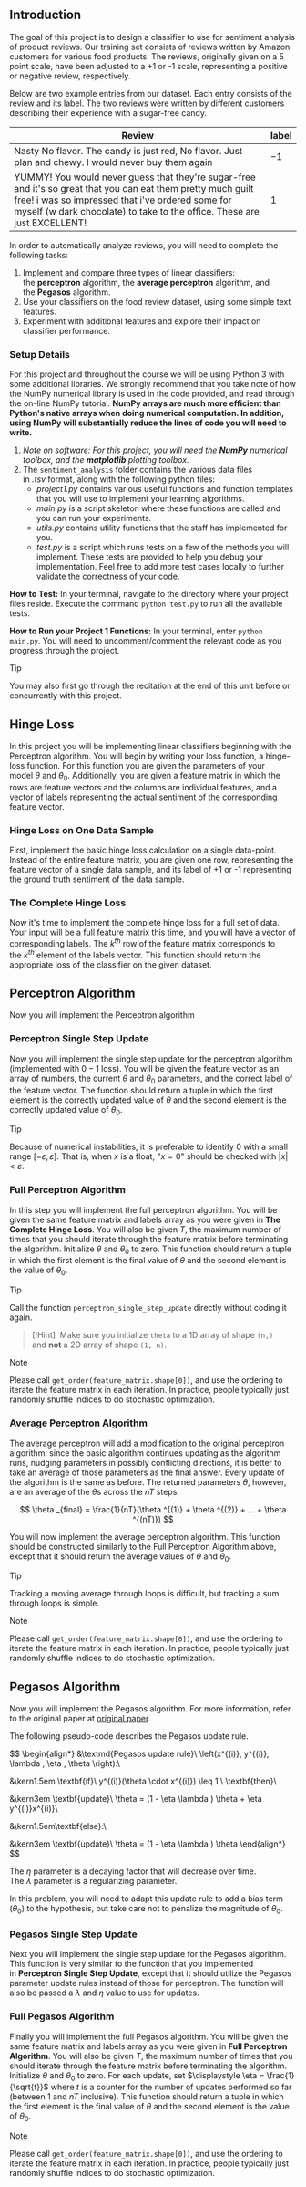 ## Introduction

The goal of this project is to design a classifier to use for sentiment analysis of product reviews. Our training set consists of reviews written by Amazon customers for various food products. The reviews, originally given on a 5 point scale, have been adjusted to a +1 or -1 scale, representing a positive or negative review, respectively.

Below are two example entries from our dataset. Each entry consists of the review and its label. The two reviews were written by different customers describing their experience with a sugar-free candy.

| Review | label |
| --- | --- |
| Nasty No flavor. The candy is just red, No flavor. Just plan and chewy. I would never buy them again | $-1$ |
| YUMMY! You would never guess that they're sugar-free and it's so great that you can eat them pretty much guilt free! i was so impressed that i've ordered some for myself (w dark chocolate) to take to the office. These are just EXCELLENT! | $1$ |

In order to automatically analyze reviews, you will need to complete the following tasks:

1. Implement and compare three types of linear classifiers: the **perceptron** algorithm, the **average perceptron** algorithm, and the **Pegasos** algorithm.
2. Use your classifiers on the food review dataset, using some simple text features.
3. Experiment with additional features and explore their impact on classifier performance.

### Setup Details

For this project and throughout the course we will be using Python 3 with some additional libraries. We strongly recommend that you take note of how the NumPy numerical library is used in the code provided, and read through the on-line NumPy tutorial. **NumPy arrays are much more efficient than Python's native arrays when doing numerical computation. In addition, using NumPy will substantially reduce the lines of code you will need to write.**

1. *Note on software: For this project, you will need the **NumPy** numerical toolbox, and the **matplotlib** plotting toolbox.*
2. The `sentiment_analysis` folder contains the various data files in *.tsv* format, along with the following python files:
   - *project1.py* contains various useful functions and function templates that you will use to implement your learning algorithms.
   - *main.py* is a script skeleton where these functions are called and you can run your experiments.
   - *utils.py* contains utility functions that the staff has implemented for you.
   - *test.py* is a script which runs tests on a few of the methods you will implement. These tests are provided to help you debug your implementation. Feel free to add more test cases locally to further validate the correctness of your code.

**How to Test:** In your terminal, navigate to the directory where your project files reside. Execute the command `python test.py` to run all the available tests.

**How to Run your Project 1 Functions:** In your terminal, enter `python main.py`. You will need to uncomment/comment the relevant code as you progress through the project.

>[!Tip]
>You may also first go through the recitation at the end of this unit before or concurrently with this project.


## Hinge Loss

In this project you will be implementing linear classifiers beginning with the Perceptron algorithm. You will begin by writing your loss function, a hinge-loss function. For this function you are given the parameters of your model $\theta$ and $\theta _0$. Additionally, you are given a feature matrix in which the rows are feature vectors and the columns are individual features, and a vector of labels representing the actual sentiment of the corresponding feature vector.

### Hinge Loss on One Data Sample
First, implement the basic hinge loss calculation on a single data-point. Instead of the entire feature matrix, you are given one row, representing the feature vector of a single data sample, and its label of +1 or -1 representing the ground truth sentiment of the data sample.

### The Complete Hinge Loss
Now it's time to implement the complete hinge loss for a full set of data. Your input will be a full feature matrix this time, and you will have a vector of corresponding labels. The $k^{th}$ row of the feature matrix corresponds to the $k^{th}$ element of the labels vector. This function should return the appropriate loss of the classifier on the given dataset.


## Perceptron Algorithm

Now you will implement the Perceptron algorithm

### Perceptron Single Step Update
Now you will implement the single step update for the perceptron algorithm (implemented with $0-1$ loss). You will be given the feature vector as an array of numbers, the current $\theta$ and $\theta_0$ parameters, and the correct label of the feature vector. The function should return a tuple in which the first element is the correctly updated value of $\theta$ and the second element is the correctly updated value of $\theta_0$.

>[!Tip]
>Because of numerical instabilities, it is preferable to identify $0$ with a small range $[-\varepsilon , \varepsilon ]$. That is, when $x$ is a float, "$x=0$" should be checked with $|x| < \varepsilon$.

### Full Perceptron Algorithm
In this step you will implement the full perceptron algorithm. You will be given the same feature matrix and labels array as you were given in **The Complete Hinge Loss**. You will also be given $T$, the maximum number of times that you should iterate through the feature matrix before terminating the algorithm. Initialize $\theta$ and $\theta_0$ to zero. This function should return a tuple in which the first element is the final value of $\theta$ and the second element is the value of $\theta_0$.

>[!Tip]
>Call the function `perceptron_single_step_update` directly without coding it again.

>[!Hint] 
>Make sure you initialize `theta` to a 1D array of shape `(n,)` and **not** a 2D array of shape `(1, n)`.

>[!Note]
>Please call `get_order(feature_matrix.shape[0])`, and use the ordering to iterate the feature matrix in each iteration. In practice, people typically just randomly shuffle indices to do stochastic optimization.

### Average Perceptron Algorithm
The average perceptron will add a modification to the original perceptron algorithm: since the basic algorithm continues updating as the algorithm runs, nudging parameters in possibly conflicting directions, it is better to take an average of those parameters as the final answer. Every update of the algorithm is the same as before. The returned parameters $\theta$, however, are an average of the $\theta$s across the $nT$ steps:

$$
\theta _{final} = \frac{1}{nT}(\theta ^{(1)} + \theta ^{(2)} + ... + \theta ^{(nT)})
$$

You will now implement the average perceptron algorithm. This function should be constructed similarly to the Full Perceptron Algorithm above, except that it should return the average values of $\theta$ and $\theta_0$.

>[!Tip]
>Tracking a moving average through loops is difficult, but tracking a sum through loops is simple.

>[!Note]
>Please call `get_order(feature_matrix.shape[0])`, and use the ordering to iterate the feature matrix in each iteration. In practice, people typically just randomly shuffle indices to do stochastic optimization.


## Pegasos Algorithm

Now you will implement the Pegasos algorithm. For more information, refer to the original paper at [original paper](https://www.notion.so/Automatic-Review-Analyzer-fa12e75898404964aeca1ad1f41db923?pvs=21).

The following pseudo-code describes the Pegasos update rule.

$$
\begin{align*}
&\textmd{Pegasos update rule}\ \left(x^{(i)}, y^{(i)}, \lambda , \eta , \theta \right):\\

&\kern1.5em \textbf{if}\ y^{(i)}(\theta \cdot x^{(i)}) \leq 1 \ \textbf{then}\\

&\kern3em \textbf{update}\ \theta = (1 - \eta \lambda ) \theta + \eta y^{(i)}x^{(i)}\\

&\kern1.5em\textbf{else}:\\

&\kern3em \textbf{update}\ \theta = (1 - \eta \lambda ) \theta
\end{align*}
$$

The $\eta$ parameter is a decaying factor that will decrease over time. The $\lambda$ parameter is a regularizing parameter.

In this problem, you will need to adapt this update rule to add a bias term ($\theta_0$) to the hypothesis, but take care not to penalize the magnitude of $\theta_0$.

### Pegasos Single Step Update
Next you will implement the single step update for the Pegasos algorithm. This function is very similar to the function that you implemented in **Perceptron Single Step Update**, except that it should utilize the Pegasos parameter update rules instead of those for perceptron. The function will also be passed a $\lambda$ and $\eta$ value to use for updates.

### Full Pegasos Algorithm
Finally you will implement the full Pegasos algorithm. You will be given the same feature matrix and labels array as you were given in **Full Perceptron Algorithm**. You will also be given $T$, the maximum number of times that you should iterate through the feature matrix before terminating the algorithm. Initialize $\theta$ and $\theta _0$ to zero. For each update, set $\displaystyle \eta = \frac{1}{\sqrt{t}}$ where $t$ is a counter for the number of updates performed so far (between $1$ and $nT$ inclusive). This function should return a tuple in which the first element is the final value of $\theta$ and the second element is the value of $\theta _0$.

>[!Note]
>Please call `get_order(feature_matrix.shape[0])`, and use the ordering to iterate the feature matrix in each iteration. In practice, people typically just randomly shuffle indices to do stochastic optimization.